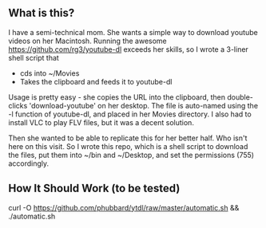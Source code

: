 ## What is this?

I have a semi-technical mom. She wants a simple way to download youtube videos on her
Macintosh. Running the awesome https://github.com/rg3/youtube-dl exceeds her skills,
so I wrote a 3-liner shell script that

- cds into ~/Movies
- Takes the clipboard and feeds it to youtube-dl

Usage is pretty easy - she copies the URL into the clipboard, then double-clicks 
'download-youtube' on her desktop. The file is auto-named using the -l function of
youtube-dl, and placed in her Movies directory. I also had to install VLC to play
FLV files, but it was a decent solution.

Then she wanted to be able to replicate this for her better half. Who isn't here on this
visit. So I wrote this repo, which is a shell script to download the files, put them into
~/bin and ~/Desktop, and set the permissions (755) accordingly.

## How It Should Work (to be tested)

curl -O https://github.com/phubbard/ytdl/raw/master/automatic.sh && ./automatic.sh

